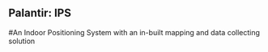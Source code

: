 ## Palantir: IPS

#An Indoor Positioning System with an in-built mapping and data collecting solution

